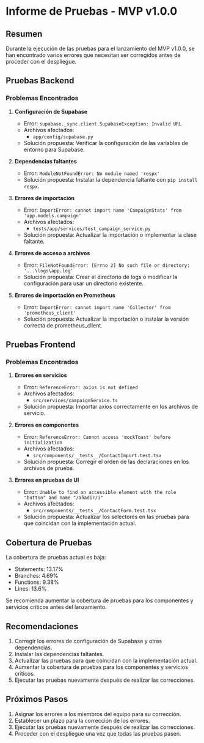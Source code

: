 # Informe de Pruebas - MVP v1.0.0

## Resumen

Durante la ejecución de las pruebas para el lanzamiento del MVP v1.0.0, se han encontrado varios errores que necesitan ser corregidos antes de proceder con el despliegue.

## Pruebas Backend

### Problemas Encontrados

1. **Configuración de Supabase**
   - Error: `supabase._sync.client.SupabaseException: Invalid URL`
   - Archivos afectados:
     - `app/config/supabase.py`
   - Solución propuesta: Verificar la configuración de las variables de entorno para Supabase.

2. **Dependencias faltantes**
   - Error: `ModuleNotFoundError: No module named 'respx'`
   - Solución propuesta: Instalar la dependencia faltante con `pip install respx`.

3. **Errores de importación**
   - Error: `ImportError: cannot import name 'CampaignStats' from 'app.models.campaign'`
   - Archivos afectados:
     - `tests/app/services/test_campaign_service.py`
   - Solución propuesta: Actualizar la importación o implementar la clase faltante.

4. **Errores de acceso a archivos**
   - Error: `FileNotFoundError: [Errno 2] No such file or directory: '...\logs\app.log'`
   - Solución propuesta: Crear el directorio de logs o modificar la configuración para usar un directorio existente.

5. **Errores de importación en Prometheus**
   - Error: `ImportError: cannot import name 'Collector' from 'prometheus_client'`
   - Solución propuesta: Actualizar la importación o instalar la versión correcta de prometheus_client.

## Pruebas Frontend

### Problemas Encontrados

1. **Errores en servicios**
   - Error: `ReferenceError: axios is not defined`
   - Archivos afectados:
     - `src/services/campaignService.ts`
   - Solución propuesta: Importar axios correctamente en los archivos de servicio.

2. **Errores en componentes**
   - Error: `ReferenceError: Cannot access 'mockToast' before initialization`
   - Archivos afectados:
     - `src/components/__tests__/ContactImport.test.tsx`
   - Solución propuesta: Corregir el orden de las declaraciones en los archivos de prueba.

3. **Errores en pruebas de UI**
   - Error: `Unable to find an accessible element with the role "button" and name "/añadir/i"`
   - Archivos afectados:
     - `src/components/__tests__/ContactForm.test.tsx`
   - Solución propuesta: Actualizar los selectores en las pruebas para que coincidan con la implementación actual.

## Cobertura de Pruebas

La cobertura de pruebas actual es baja:
- Statements: 13.17%
- Branches: 4.69%
- Functions: 9.38%
- Lines: 13.6%

Se recomienda aumentar la cobertura de pruebas para los componentes y servicios críticos antes del lanzamiento.

## Recomendaciones

1. Corregir los errores de configuración de Supabase y otras dependencias.
2. Instalar las dependencias faltantes.
3. Actualizar las pruebas para que coincidan con la implementación actual.
4. Aumentar la cobertura de pruebas para los componentes y servicios críticos.
5. Ejecutar las pruebas nuevamente después de realizar las correcciones.

## Próximos Pasos

1. Asignar los errores a los miembros del equipo para su corrección.
2. Establecer un plazo para la corrección de los errores.
3. Ejecutar las pruebas nuevamente después de realizar las correcciones.
4. Proceder con el despliegue una vez que todas las pruebas pasen.
